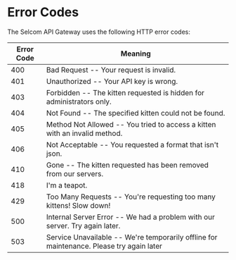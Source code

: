 # Error Codes

The Selcom API Gateway uses the following HTTP error codes:

| Error Code | Meaning                                                                                  |
| ---------- | ---------------------------------------------------------------------------------------- |
| 400        | Bad Request -- Your request is invalid.                                                  |
| 401        | Unauthorized -- Your API key is wrong.                                                   |
| 403        | Forbidden -- The kitten requested is hidden for administrators only.                     |
| 404        | Not Found -- The specified kitten could not be found.                                    |
| 405        | Method Not Allowed -- You tried to access a kitten with an invalid method.               |
| 406        | Not Acceptable -- You requested a format that isn't json.                                |
| 410        | Gone -- The kitten requested has been removed from our servers.                          |
| 418        | I'm a teapot.                                                                            |
| 429        | Too Many Requests -- You're requesting too many kittens! Slow down!                      |
| 500        | Internal Server Error -- We had a problem with our server. Try again later.              |
| 503        | Service Unavailable -- We're temporarily offline for maintenance. Please try again later |
